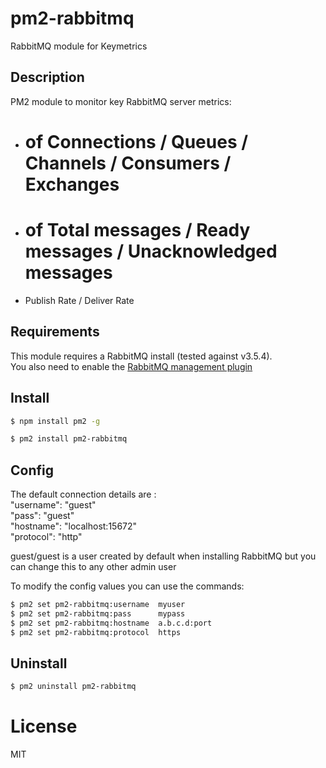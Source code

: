 # pm2-rabbitmq
RabbitMQ module for Keymetrics

## Description

PM2 module to monitor key RabbitMQ server metrics:

* # of Connections / Queues / Channels / Consumers / Exchanges
* # of Total messages / Ready messages / Unacknowledged messages
* Publish Rate / Deliver Rate

## Requirements

This module requires a RabbitMQ install (tested against v3.5.4).  
You also need to enable the [RabbitMQ management plugin](https://www.rabbitmq.com/management.html)

## Install

```bash
$ npm install pm2 -g

$ pm2 install pm2-rabbitmq
```

## Config 

The default connection details are :  
"username": "guest"  
"pass": "guest"  
"hostname": "localhost:15672"  
"protocol": "http"  
  
guest/guest is a user created by default when installing RabbitMQ but you can change this to any other admin user  

To modify the config values you can use the commands: 
```bash
$ pm2 set pm2-rabbitmq:username  myuser
$ pm2 set pm2-rabbitmq:pass      mypass
$ pm2 set pm2-rabbitmq:hostname  a.b.c.d:port
$ pm2 set pm2-rabbitmq:protocol  https
```

## Uninstall

```bash
$ pm2 uninstall pm2-rabbitmq
```

# License

MIT
